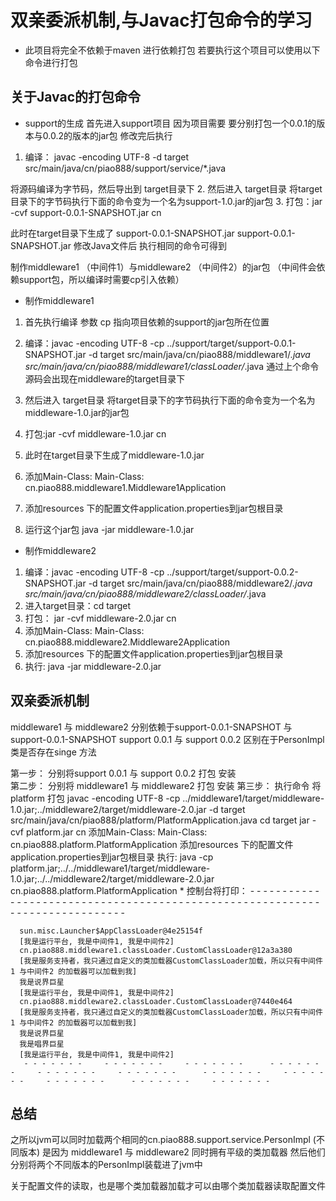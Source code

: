 #  双亲委派机制,与Javac打包命令的学习
  *  此项目将完全不依赖于maven 进行依赖打包 若要执行这个项目可以使用以下命令进行打包
  ## 关于Javac的打包命令
  
  * support的生成
  首先进入support项目
  因为项目需要 要分别打包一个0.0.1的版本与0.0.2的版本的jar包
  修改完后执行
  1.  编译： javac -encoding UTF-8  -d target src/main/java/cn/piao888/support/service/*.java    
  
   将源码编译为字节码，然后导出到 target目录下
  2. 然后进入 target目录 将target目录下的字节码执行下面的命令变为一个名为support-1.0.jar的jar包
  3. 打包：jar -cvf support-0.0.1-SNAPSHOT.jar cn
  
  此时在target目录下生成了 support-0.0.1-SNAPSHOT.jar  support-0.0.1-SNAPSHOT.jar 修改Java文件后 执行相同的命令可得到

  制作middleware1 （中间件1）与middleware2 （中间件2）的jar包   （中间件会依赖support包，所以编译时需要cp引入依赖）
  
  * 制作middleware1

   1. 首先执行编译 参数 cp 指向项目依赖的support的jar包所在位置
   2. 编译：javac -encoding UTF-8 -cp ../support/target/support-0.0.1-SNAPSHOT.jar  -d target src/main/java/cn/piao888/middleware1/*.java src/main/java/cn/piao888/middleware1/classLoader/*.java
    通过上个命令源码会出现在middleware的target目录下
    
   3.  然后进入 target目录 将target目录下的字节码执行下面的命令变为一个名为middleware-1.0.jar的jar包
   4.  打包:jar -cvf middleware-1.0.jar cn
   5.  此时在target目录下生成了middleware-1.0.jar
    
   6.  添加Main-Class: Main-Class: cn.piao888.middleware1.Middleware1Application
   7.  添加resources 下的配置文件application.properties到jar包根目录
   8.  运行这个jar包
   java -jar middleware-1.0.jar
  
  * 制作middleware2
   1. 编译：javac -encoding UTF-8 -cp ../support/target/support-0.0.2-SNAPSHOT.jar  -d target src/main/java/cn/piao888/middleware2/*.java src/main/java/cn/piao888/middleware2/classLoader/*.java
   2. 进入target目录：cd target
   3. 打包： jar -cvf middleware-2.0.jar cn
   4. 添加Main-Class: Main-Class: cn.piao888.middleware2.Middleware2Application
   5. 添加resources 下的配置文件application.properties到jar包根目录
   6. 执行: java -jar middleware-2.0.jar

  ## 双亲委派机制
  middleware1 与 middleware2 分别依赖于support-0.0.1-SNAPSHOT 与 support-0.0.1-SNAPSHOT
  support 0.0.1 与 support 0.0.2 区别在于PersonImpl 类是否存在singe 方法
 
  第一步：
    分别将support 0.0.1 与 support 0.0.2 打包 安装  
  第二步：
    分别将 middleware1 与 middleware2 打包 安装 
  第三步：
    执行命令 将platform 打包
    javac -encoding UTF-8 -cp ../middleware1/target/middleware-1.0.jar;../middleware2/target/middleware-2.0.jar   -d target  src/main/java/cn/piao888/platform/PlatformApplication.java
    cd target
    jar -cvf platform.jar cn
    添加Main-Class: Main-Class: cn.piao888.platform.PlatformApplication
    添加resources 下的配置文件application.properties到jar包根目录
    执行: java -cp platform.jar;../../middleware1/target/middleware-1.0.jar;../../middleware2/target/middleware-2.0.jar cn.piao888.platform.PlatformApplication
    * 控制台将打印：
      - - - - - - -     - - - - - - -     - - - - - - -      - - - - - - -     - - - - - - -     - - - - - - -      - - - - - - -     - - - - - - -     - - - - - - -      - - - - - - -     - - - - - - -  
  
      sun.misc.Launcher$AppClassLoader@4e25154f
      [我是运行平台, 我是中间件1, 我是中间件2]
      cn.piao888.middleware1.classLoader.CustomClassLoader@12a3a380
      [我是服务支持者，我只通过自定义的类加载器CustomClassLoader加载，所以只有中间件1 与中间件2 的加载器可以加载到我]
      我是说界巨星
      [我是运行平台, 我是中间件1, 我是中间件2]
      cn.piao888.middleware2.classLoader.CustomClassLoader@7440e464
      [我是服务支持者，我只通过自定义的类加载器CustomClassLoader加载，所以只有中间件1 与中间件2 的加载器可以加载到我]
      我是说界巨星
      我是唱界巨星
      [我是运行平台, 我是中间件1, 我是中间件2]
       - - - - - - -     - - - - - - -     - - - - - - -      - - - - - - -     - - - - - - -     - - - - - - -      - - - - - - -     - - - - - - -     - - - - - - -      - - - - - - -     - - - - - - -  
 
   ## 总结
  之所以jvm可以同时加载两个相同的cn.piao888.support.service.PersonImpl (不同版本)
  是因为 middleware1 与 middleware2 同时拥有平级的类加载器 然后他们分别将两个不同版本的PersonImpl装载进了jvm中
  
  关于配置文件的读取，也是哪个类加载器加载才可以由哪个类加载器读取配置文件